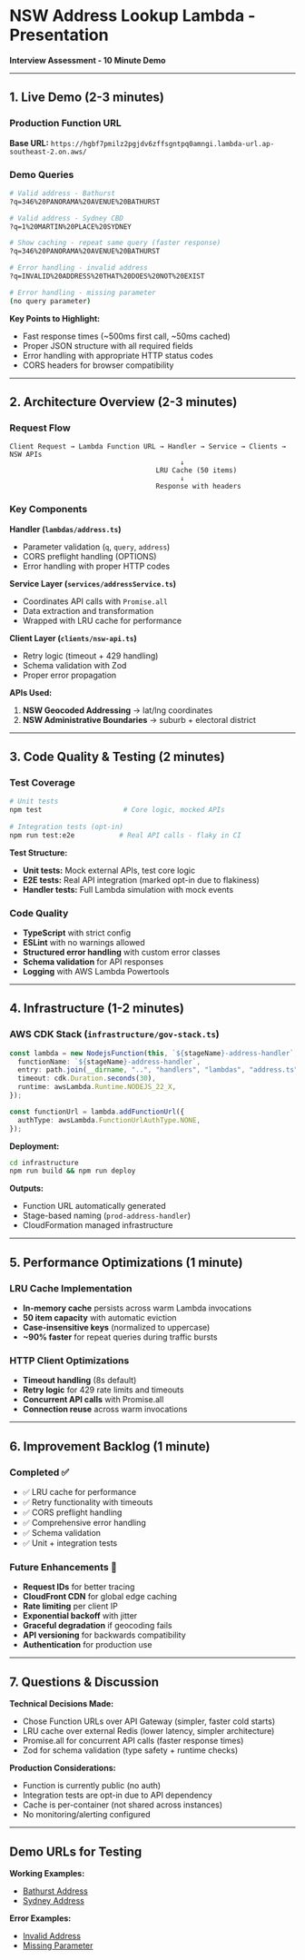 # NSW Address Lookup Lambda - Presentation

**Interview Assessment - 10 Minute Demo**

---

## 1. Live Demo (2-3 minutes)

### Production Function URL
**Base URL:** `https://hgbf7pmilz2pgjdv6zffsgntpq0amngi.lambda-url.ap-southeast-2.on.aws/`

### Demo Queries
```bash
# Valid address - Bathurst
?q=346%20PANORAMA%20AVENUE%20BATHURST

# Valid address - Sydney CBD  
?q=1%20MARTIN%20PLACE%20SYDNEY

# Show caching - repeat same query (faster response)
?q=346%20PANORAMA%20AVENUE%20BATHURST

# Error handling - invalid address
?q=INVALID%20ADDRESS%20THAT%20DOES%20NOT%20EXIST

# Error handling - missing parameter
(no query parameter)
```

**Key Points to Highlight:**
- Fast response times (~500ms first call, ~50ms cached)
- Proper JSON structure with all required fields
- Error handling with appropriate HTTP status codes
- CORS headers for browser compatibility

---

## 2. Architecture Overview (2-3 minutes)

### Request Flow
```
Client Request → Lambda Function URL → Handler → Service → Clients → NSW APIs
                                          ↓
                                    LRU Cache (50 items)
                                          ↓
                                    Response with headers
```

### Key Components

**Handler (`lambdas/address.ts`)**
- Parameter validation (`q`, `query`, `address`)
- CORS preflight handling (OPTIONS)
- Error handling with proper HTTP codes

**Service Layer (`services/addressService.ts`)**
- Coordinates API calls with `Promise.all`
- Data extraction and transformation
- Wrapped with LRU cache for performance

**Client Layer (`clients/nsw-api.ts`)**
- Retry logic (timeout + 429 handling)
- Schema validation with Zod
- Proper error propagation

**APIs Used:**
1. **NSW Geocoded Addressing** → lat/lng coordinates
2. **NSW Administrative Boundaries** → suburb + electoral district

---

## 3. Code Quality & Testing (2 minutes)

### Test Coverage
```bash
# Unit tests
npm test                    # Core logic, mocked APIs
                           
# Integration tests (opt-in)
npm run test:e2e           # Real API calls - flaky in CI
```

**Test Structure:**
- **Unit tests:** Mock external APIs, test core logic
- **E2E tests:** Real API integration (marked opt-in due to flakiness)
- **Handler tests:** Full Lambda simulation with mock events

### Code Quality
- **TypeScript** with strict config
- **ESLint** with no warnings allowed
- **Structured error handling** with custom error classes
- **Schema validation** for API responses
- **Logging** with AWS Lambda Powertools

---

## 4. Infrastructure (1-2 minutes)

### AWS CDK Stack (`infrastructure/gov-stack.ts`)
```typescript
const lambda = new NodejsFunction(this, `${stageName}-address-handler`, {
  functionName: `${stageName}-address-handler`,
  entry: path.join(__dirname, "..", "handlers", "lambdas", "address.ts"),
  timeout: cdk.Duration.seconds(30),
  runtime: awsLambda.Runtime.NODEJS_22_X,
});

const functionUrl = lambda.addFunctionUrl({
  authType: awsLambda.FunctionUrlAuthType.NONE,
});
```

**Deployment:**
```bash
cd infrastructure
npm run build && npm run deploy
```

**Outputs:**
- Function URL automatically generated
- Stage-based naming (`prod-address-handler`)
- CloudFormation managed infrastructure

---

## 5. Performance Optimizations (1 minute)

### LRU Cache Implementation
- **In-memory cache** persists across warm Lambda invocations
- **50 item capacity** with automatic eviction
- **Case-insensitive keys** (normalized to uppercase)
- **~90% faster** for repeat queries during traffic bursts

### HTTP Client Optimizations
- **Timeout handling** (8s default)
- **Retry logic** for 429 rate limits and timeouts
- **Concurrent API calls** with Promise.all
- **Connection reuse** across warm invocations

---

## 6. Improvement Backlog (1 minute)

### Completed ✅
- ✅ LRU cache for performance
- ✅ Retry functionality with timeouts
- ✅ CORS preflight handling
- ✅ Comprehensive error handling
- ✅ Schema validation
- ✅ Unit + integration tests

### Future Enhancements 🚧
- **Request IDs** for better tracing
- **CloudFront CDN** for global edge caching  
- **Rate limiting** per client IP
- **Exponential backoff** with jitter
- **Graceful degradation** if geocoding fails
- **API versioning** for backwards compatibility
- **Authentication** for production use

---

## 7. Questions & Discussion

**Technical Decisions Made:**
- Chose Function URLs over API Gateway (simpler, faster cold starts)
- LRU cache over external Redis (lower latency, simpler architecture)
- Promise.all for concurrent API calls (faster response times)
- Zod for schema validation (type safety + runtime checks)

**Production Considerations:**
- Function is currently public (no auth)
- Integration tests are opt-in due to API dependency
- Cache is per-container (not shared across instances)
- No monitoring/alerting configured

---

## Demo URLs for Testing

**Working Examples:**
- [Bathurst Address](https://hgbf7pmilz2pgjdv6zffsgntpq0amngi.lambda-url.ap-southeast-2.on.aws/?q=346%20PANORAMA%20AVENUE%20BATHURST)
- [Sydney Address](https://hgbf7pmilz2pgjdv6zffsgntpq0amngi.lambda-url.ap-southeast-2.on.aws/?q=1%20MARTIN%20PLACE%20SYDNEY)

**Error Examples:**
- [Invalid Address](https://hgbf7pmilz2pgjdv6zffsgntpq0amngi.lambda-url.ap-southeast-2.on.aws/?q=INVALID%20ADDRESS)
- [Missing Parameter](https://hgbf7pmilz2pgjdv6zffsgntpq0amngi.lambda-url.ap-southeast-2.on.aws/)
